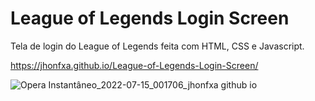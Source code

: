# League of Legends Login Screen
Tela de login do League of Legends feita com HTML, CSS e Javascript.

<a href="https://jhonfxa.github.io/League-of-Legends-Login-Screen/" target="_blank">https://jhonfxa.github.io/League-of-Legends-Login-Screen/</a>

![Opera Instantâneo_2022-07-15_001706_jhonfxa github io](https://user-images.githubusercontent.com/101012380/179143367-caae591d-d966-4827-bd0b-9fe15d1731df.png)
